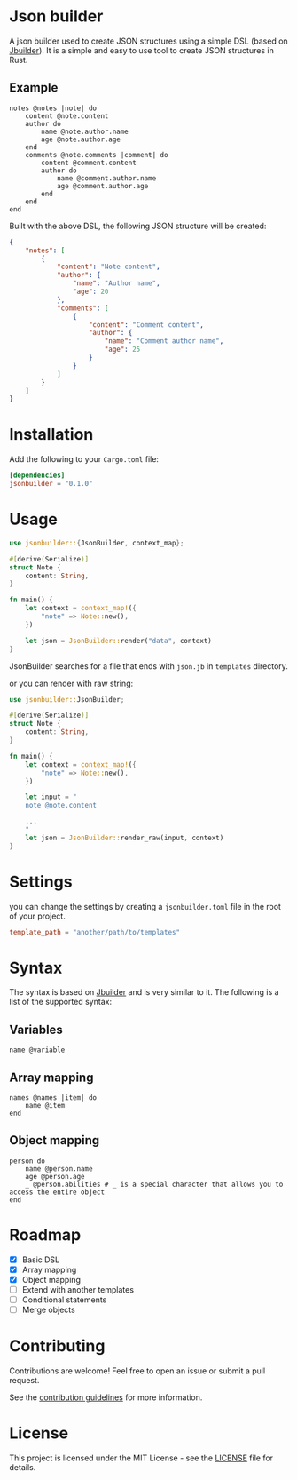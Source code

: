 # Json builder
A json builder used to create JSON structures using a simple DSL (based on [Jbuilder](https://github.com/rails/jbuilder)). It is a simple and easy to use tool to create JSON structures in Rust.

## Example
```jb
notes @notes |note| do
    content @note.content
    author do
        name @note.author.name
        age @note.author.age
    end
    comments @note.comments |comment| do
        content @comment.content
        author do
            name @comment.author.name
            age @comment.author.age
        end
    end
end
```

Built with the above DSL, the following JSON structure will be created:
```json
{
    "notes": [
        {
            "content": "Note content",
            "author": {
                "name": "Author name",
                "age": 20
            },
            "comments": [
                {
                    "content": "Comment content",
                    "author": {
                        "name": "Comment author name",
                        "age": 25
                    }
                }
            ]
        }
    ]
}
```

# Installation
Add the following to your `Cargo.toml` file:
```toml
[dependencies]
jsonbuilder = "0.1.0"
```

# Usage
```rust
use jsonbuilder::{JsonBuilder, context_map};

#[derive(Serialize)]
struct Note {
    content: String,
}

fn main() {
    let context = context_map!({
        "note" => Note::new(),
    })

    let json = JsonBuilder::render("data", context)
}
```
JsonBuilder searches for a file that ends with `json.jb` in `templates` directory.

or you can render with raw string:
```rust
use jsonbuilder::JsonBuilder;

#[derive(Serialize)]
struct Note {
    content: String,
}

fn main() {
    let context = context_map!({
        "note" => Note::new(),
    })

    let input = "
    note @note.content

    ...
    "
    let json = JsonBuilder::render_raw(input, context)
}
```

# Settings
you can change the settings by creating a `jsonbuilder.toml` file in the root of your project.
```toml
template_path = "another/path/to/templates"
```

# Syntax
The syntax is based on [Jbuilder](https://github.com/rails/jbuilder) and is very similar to it. The following is a list of the supported syntax:

## Variables
```jb
name @variable
```

## Array mapping
```jb
names @names |item| do
    name @item
end
```

## Object mapping
```jb
person do
    name @person.name
    age @person.age
    _ @person.abilities # _ is a special character that allows you to access the entire object
end
```

# Roadmap
- [x] Basic DSL
- [x] Array mapping
- [x] Object mapping
- [ ] Extend with another templates
- [ ] Conditional statements
- [ ] Merge objects

# Contributing
Contributions are welcome! Feel free to open an issue or submit a pull request.

See the [contribution guidelines](CONTRIBUTING.md) for more information.

# License
This project is licensed under the MIT License - see the [LICENSE](LICENSE) file for details.